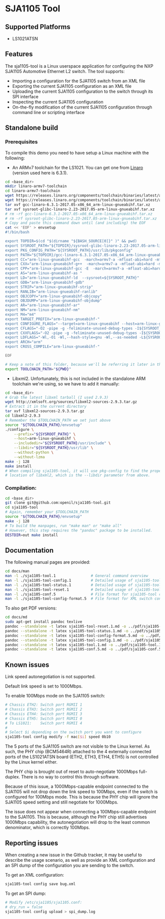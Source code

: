SJA1105 Tool
============

Supported Platforms
-------------------

* LS1021ATSN

Features
--------

The sja1105-tool is a Linux userspace application for configuring the NXP
SJA1105 Automotive Ethernet L2 switch. The tool supports:
* Importing a configuration for the SJA1105 switch from an XML file
* Exporting the current SJA1105 configuration as an XML file
* Uploading the current SJA1105 configuration to the switch through its
  SPI interface
* Inspecting the current SJA1105 configuration
* On-the-fly modification of the current SJA1105 configuration through command
  line or scripting interface

Standalone build
----------------

### Prerequisites

To compile this demo you need to have setup a Linux machine with the
following:

* An ARMv7 toolchain for the LS1021. You can get one from [Linaro](
https://releases.linaro.org/components/toolchain/binaries/latest/arm-linux-gnueabihf/)
(version used here is 6.3.1).

```bash
cd <base_dir>
mkdir linaro-armv7-toolchain
cd linaro-armv7-toolchain
wget https://releases.linaro.org/components/toolchain/binaries/latest/arm-linux-gnueabihf/gcc-linaro-6.3.1-2017.05-x86_64_arm-linux-gnueabihf.tar.xz
wget https://releases.linaro.org/components/toolchain/binaries/latest/arm-linux-gnueabihf/sysroot-glibc-linaro-2.23-2017.05-arm-linux-gnueabihf.tar.xz
tar xvf gcc-linaro-6.3.1-2017.05-x86_64_arm-linux-gnueabihf.tar.xz
tar xvf sysroot-glibc-linaro-2.23-2017.05-arm-linux-gnueabihf.tar.xz
# rm -rf gcc-linaro-6.3.1-2017.05-x86_64_arm-linux-gnueabihf.tar.xz
# rm -rf sysroot-glibc-linaro-2.23-2017.05-arm-linux-gnueabihf.tar.xz
# Copy and paste this command down until (and including) the EOF
cat << 'EOF' > envsetup
#!/bin/bash

export TOPDIR=$(cd "$(dirname "${BASH_SOURCE[0]}" )" && pwd)
export SYSROOT_PATH="${TOPDIR}/sysroot-glibc-linaro-2.23-2017.05-arm-linux-gnueabihf"
export PKG_CONFIG_PATH="${SYSROOT_PATH}/usr/lib/pkgconfig"
export PATH="${TOPDIR}/gcc-linaro-6.3.1-2017.05-x86_64_arm-linux-gnueabihf/bin:$PATH"
export CC="arm-linux-gnueabihf-gcc  -march=armv7-a -mfloat-abi=hard -mfpu=neon -mtune=cortex-a7 --sysroot=${SYSROOT_PATH}"
export CXX="arm-linux-gnueabihf-g++  -march=armv7-a -mfloat-abi=hard -mfpu=neon -mtune=cortex-a7 --sysroot=${SYSROOT_PATH}"
export CPP="arm-linux-gnueabihf-gcc -E  -march=armv7-a -mfloat-abi=hard -mfpu=neon -mtune=cortex-a7 --sysroot=${SYSROOT_PATH}"
export AS="arm-linux-gnueabihf-as "
export LD="arm-linux-gnueabihf-ld  --sysroot=${SYSROOT_PATH}"
export GDB="arm-linux-gnueabihf-gdb"
export STRIP="arm-linux-gnueabihf-strip"
export RANLIB="arm-linux-gnueabihf-ranlib"
export OBJCOPY="arm-linux-gnueabihf-objcopy"
export OBJDUMP="arm-linux-gnueabihf-objdump"
export AR="arm-linux-gnueabihf-ar"
export NM="arm-linux-gnueabihf-nm"
export M4="m4"
export TARGET_PREFIX="arm-linux-gnueabihf-"
export CONFIGURE_FLAGS="--target=arm-linux-gnueabihf --host=arm-linux-gnueabihf --build=x86_64-linux --with-libtool-sysroot=${SYSROOT_PATH}"
export CFLAGS="-O2 -pipe -g -feliminate-unused-debug-types -I${SYSROOT_PATH}/include"
export CXXFLAGS="-O2 -pipe -g -feliminate-unused-debug-types -I${SYSROOT_PATH}/include"
export LDFLAGS="-Wl,-O1 -Wl,--hash-style=gnu -Wl,--as-needed -L${SYSROOT_PATH}/lib"
export ARCH="arm"
export CROSS_COMPILE="arm-linux-gnueabihf-"

EOF

# Keep a note of this folder, because we'll be referring it later in the tutorial
export TOOLCHAIN_PATH="${PWD}"
```

* Libxml2. Unfortunately, this is not included in the standalone ARM toolchain
  we're using, so we have to add it manually:

```bash
cd <base_dir>
# Grab the latest libxml tarball (I used 2.9.3)
wget http://xmlsoft.org/sources/libxml2-sources-2.9.3.tar.gz
# Extract it in the current directory
tar xvf libxml2-sources-2.9.3.tar.gz
cd libxml2-2.9.3
# Remember the $TOOLCHAIN_PATH we set just above
source "${TOOLCHAIN_PATH}/envsetup"
./configure \
	--prefix="${SYSROOT_PATH}" \
	--host=arm-linux-gnueabihf \
	--includedir="${SYSROOT_PATH}/usr/include" \
	--libdir="${SYSROOT_PATH}/usr/lib" \
	--without-python \
	--without-lzma
make -j 128
make install
# When compiling sja1105-tool, it will use pkg-config to find the proper
# location of libxml2, which is the --libdir parameter from above.
```


### Compilation:

```bash
cd <base_dir>
git clone git@github.com:openil/sja1105-tool.git
cd sja1105-tool
# Again, remember your $TOOLCHAIN_PATH
source "${TOOLCHAIN_PATH}/envsetup"
make -j 128
# To build the manpages, run "make man" or "make all"
# However, this step requires the "pandoc" package to be installed.
DESTDIR=out make install
```

Documentation
-------------

The following manual pages are provided:

```bash
cd docs/man
man -l ./sja1105-tool.1                # General command overview
man -l ./sja1105-tool-config.1         # Detailed usage of sja1105-tool config
man -l ./sja1105-tool-status.1         # Detailed usage of sja1105-tool status
man -l ./sja1105-tool-reset.1          # Detailed usage of sja1105-tool reset
man -l ./sja1105-conf.5                # File format for sja1105-tool configuration
man -l ./sja1105-tool-config-format.5  # File format for XML switch configuration tables
```

To also get PDF versions:

```bash
cd docs/md
sudo apt-get install pandoc texlive
pandoc --standalone -t latex sja1105-tool-reset.1.md -o ../pdf/sja1105-tool-reset.1.pdf
pandoc --standalone -t latex sja1105-tool-status.1.md -o ../pdf/sja1105-tool-status.1.pdf
pandoc --standalone -t latex sja1105-tool-config-format.5.md -o ../pdf/sja1105-tool-config-format.5.pdf
pandoc --standalone -t latex sja1105-tool-config.1.md -o ../pdf/sja1105-tool-config.1.pdf
pandoc --standalone -t latex sja1105-tool.1.md -o ../pdf/sja1105-tool.1.pdf
pandoc --standalone -t latex sja1105-conf.5.md -o ../pdf/sja1105-conf.5.pdf
```

Known issues
------------

Link speed autonegotiation is not supported.

Default link speed is set to 1000Mbps.

To enable 100Mbps mode on the SJA1105 switch:

```bash
# Chassis ETH2: Switch port RGMII 1
# Chassis ETH3: Switch port RGMII 2
# Chassis ETH4: Switch port RGMII 3
# Chassis ETH5: Switch port RGMII 0
# To LS1021:    Switch port RGMII 4
#
# Select $i depending on the switch port you want to configure
sja1105-tool config modify -f mac[$i] speed 0b10
```

The 5 ports of the SJA1105 switch are not visible to the Linux kernel.
As such, the PHY chip (BCM5464R) attached to the 4 externally connected ports
of the LS1021ATSN board (ETH2, ETH3, ETH4, ETH5) is not controlled by the
Linux kernel either.

The PHY chip is brought out of reset to auto-negotiate 1000Mbps full-duplex.
There is no way to control this through software.

Because of this issue, a 1000Mbps-capable endpoint connected to the
SJA1105 will not drop down the link speed to 100Mbps, even if the switch
is configured for 100Mbps mode. This is because the PHY chip will ignore
the SJA1105 speed setting and still negotiate for 1000Mbps.

The issue does not appear when connecting a 100Mbps-capable endpoint to
the SJA1105. This is because, although the PHY chip still advertises
1000Mbps capability, the autonegotiation will drop to the least common
denominator, which is correctly 100Mbps.


Reporting issues
----------------

When creating a new issue in the Github tracker, it may be useful to
describe the usage scenario, as well as provide an XML configuration and
an SPI dump of the configuration you are sending to the switch.

To get an XML configuration:

```bash
sja1105-tool config save bug.xml
```

To get an SPI dump:

```bash
# Modify /etc/sja1105/sja1105.conf:
# dry_run = false
sja1105-tool config upload > spi_dump.log
```
